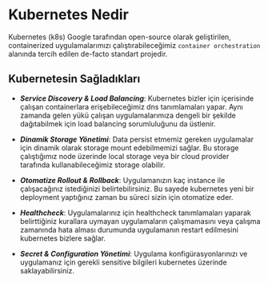 # Kubernetes Nedir

Kubernetes (k8s) Google tarafından open-source olarak geliştirilen, containerized uygulamalarımızı çalıştırabileceğimiz `container orchestration` alanında tercih edilen de-facto standart projedir.



## Kubernetesin Sağladıkları

- ***Service Discovery & Load Balancing***: Kubernetes bizler için içerisinde çalışan containerlara erişebileceğimiz dns tanımlamaları yapar. Aynı zamanda gelen yükü çalışan uygulamalarımıza dengeli bir şekilde dağıtabilmek için load balancing sorumluluğunu da üstlenir.

- ***Dinamik Storage Yönetimi***: Data persist etmemiz gereken uygulamalar için dinamik olarak storage mount edebilmemizi sağlar. Bu storage çalıştığımız node üzerinde local storage veya bir cloud provider tarafında kullanabileceğimiz storage olabilir.

- ***Otomatize Rollout & Rollback***: Uygulamanızın kaç instance ile çalışacağınız istediğinizi belirtebilirsiniz. Bu sayede kubernetes yeni bir deployment yaptığınız zaman bu süreci sizin için otomatize eder.

- ***Healthcheck***: Uygulamalarınız için healthcheck tanımlamaları yaparak belirttiğiniz kurallara uymayan uygulamaların çalışmamasını veya çalışma zamanında hata alması durumunda uygulamanın restart edilmesini kubernetes bizlere sağlar.

- ***Secret & Configuration Yönetimi***: Uygulama konfigürasyonlarınızı ve uygulamanız için gerekli sensitive bilgileri kubernetes üzerinde saklayabilirsiniz.